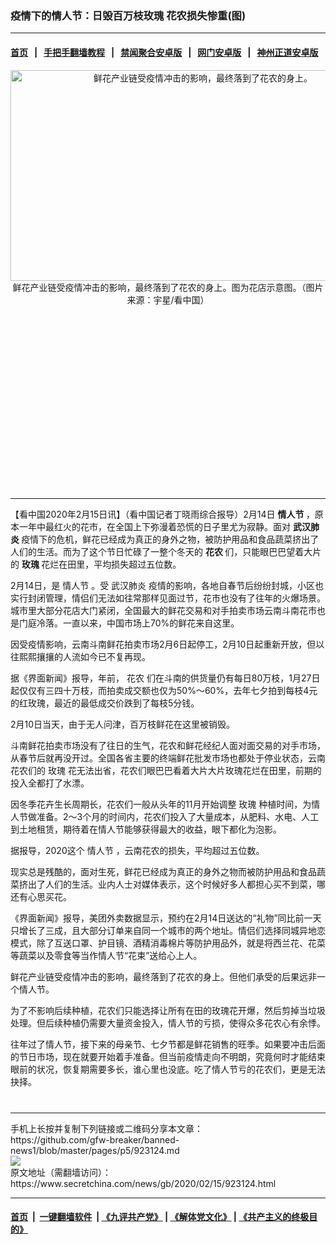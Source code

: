### 疫情下的情人节：日毁百万枝玫瑰 花农损失惨重(图)
------------------------

#### [首页](https://github.com/gfw-breaker/banned-news1/blob/master/README.md) &nbsp;&nbsp;|&nbsp;&nbsp; [手把手翻墙教程](https://github.com/gfw-breaker/guides/wiki) &nbsp;&nbsp;|&nbsp;&nbsp; [禁闻聚合安卓版](https://github.com/gfw-breaker/bn-android) &nbsp;&nbsp;|&nbsp;&nbsp; [网门安卓版](https://github.com/oGate2/oGate) &nbsp;&nbsp;|&nbsp;&nbsp; [神州正道安卓版](https://github.com/SzzdOgate/update) 



<div class="article_right" style="fone-color:#000">
 <p style="text-align: center;">
  <img alt="鲜花产业链受疫情冲击的影响，最终落到了花农的身上。" src="https://img3.secretchina.com/pic/2020/2-15/p2627631a80582690-ss.jpg" style="height:337px; width:600px"/>
  <br>
   鲜花产业链受疫情冲击的影响，最终落到了花农的身上。图为花店示意图。（图片来源：宇星/看中国）
   <span id="hideid" name="hideid" style="color:red;display:none;">
    <span href="https://www.secretchina.com">
    </span>
   </span>
  </br>
 </p>
 <div id="txt-mid1-t21-2017">
  <ins class="adsbygoogle" data-ad-client="ca-pub-1276641434651360" data-ad-slot="2451032099" style="display:inline-block;width:336px;height:280px">
  </ins>
  

---


  </div>
 </div>
 <p>
  【看中国2020年2月15日讯】（看中国记者丁晓雨综合报导）2月14日
  <strong>
   情人节
  </strong>
  ，原本一年中最红火的花市，在全国上下弥漫着恐慌的日子里尤为寂静。面对
  <strong>
   <span href="https://www.secretchina.com/news/gb/tag/武汉肺炎" target="_blank">
    武汉肺炎
   </span>
  </strong>
  疫情下的危机，鲜花已经成为真正的身外之物，被防护用品和食品蔬菜挤出了人们的生活。而为了这个节日忙碌了一整个冬天的
  <strong>
   花农
  </strong>
  们，只能眼巴巴望着大片的
  <strong>
   玫瑰
  </strong>
  花烂在田里，平均损失超过五位数。
  <span id="hideid" name="hideid" style="color:red;display:none;">
   <span href="https://www.secretchina.com">
   </span>
  </span>
 </p>
 <p>
  2月14日，是
  <span href="https://zh.wikipedia.org/wiki/情人节" target="_blank">
   情人节
  </span>
  。受
  <span href="https://zh.wikipedia.org/wiki/2019冠状病毒病" target="_blank">
   武汉肺炎
  </span>
  疫情的影响，各地自春节后纷纷封城，小区也实行封闭管理，情侣们无法如往常那样见面过节，花市也没有了往年的火爆场景。城市里大部分花店大门紧闭，全国最大的鲜花交易和对手拍卖市场云南斗南花市也是门庭冷落。一直以来，中国市场上70%的鲜花来自这里。
 </p>
 <p>
  因受疫情影响，云南斗南鲜花拍卖市场2月6日起停工，2月10日起重新开放，但以往熙熙攘攘的人流如今已不复再现。
 </p>
 <p>
  据《界面新闻》报导，年前，
  <span href="https://www.secretchina.com/news/gb/tag/花农" target="_blank">
   花农
  </span>
  们在斗南的供货量仍有每日80万枝，1月27日起仅仅有三四十万枝，而拍卖成交额也仅为50%～60%，去年七夕拍到每枝4元的红玫瑰，最近的最低成交价跌到了每枝5分钱。
 </p>
 <p>
  2月10日当天，由于无人问津，百万枝鲜花在这里被销毁。
 </p>
 <p>
  斗南鲜花拍卖市场没有了往日的生气，花农和鲜花经纪人面对面交易的对手市场，从春节后就再没开过。全国各省主要的终端鲜花批发市场也都处于停业状态，云南花农们的
  <span href="https://www.secretchina.com/news/gb/tag/玫瑰" target="_blank">
   玫瑰
  </span>
  花无法出省，花农们眼巴巴看着大片大片玫瑰花烂在田里，前期的投入全都打了水漂。
 </p>
 <p>
  因冬季花卉生长周期长，花农们一般从头年的11月开始调整
  <span href="https://zh.wikipedia.org/wiki/玫瑰" target="_blank">
   玫瑰
  </span>
  种植时间，为情人节做准备。2～3个月的时间内，花农们投入了大量成本，从肥料、水电、人工到土地租赁，期待着在情人节能够获得最大的收益，眼下都化为泡影。
 </p>
 <p>
  据报导，2020这个
  <span href="https://www.secretchina.com/news/gb/tag/情人节" target="_blank">
   情人节
  </span>
  ，云南花农的损失，平均超过五位数。
 </p>
 <p>
  现实总是残酷的，面对生死，鲜花已经成为真正的身外之物而被防护用品和食品蔬菜挤出了人们的生活。业内人士对媒体表示，这个时候好多人都担心买不到菜，哪还有心思买花。
 </p>
 <p>
  《界面新闻》报导，美团外卖数据显示，预约在2月14日送达的“礼物”同比前一天只增长了三成，且大部分订单来自同一个城市的两个地址。情侣们选择同城异地恋模式，除了互送口罩、护目镜、酒精消毒棉片等防护用品外，就是将西兰花、花菜等蔬菜以及零食等当作情人节“花束”送给心上人。
 </p>
 <p>
  鲜花产业链受疫情冲击的影响，最终落到了花农的身上。但他们承受的后果远非一个情人节。
 </p>
 <p>
  为了不影响后续种植，花农们只能选择让所有在田的玫瑰花开爆，然后剪掉当垃圾处理。但后续种植仍需要大量资金投入，情人节的亏损，使得众多花农心有余悸。
 </p>
 <p>
  往年过了情人节，接下来的母亲节、七夕节都是鲜花销售的旺季。如果要冲击后面的节日市场，现在就要开始着手准备。但当前疫情走向不明朗，究竟何时才能结束眼前的状况，恢复期需要多长，谁心里也没底。吃了情人节亏的花农们，更是无法抉择。
  <center>
   <div>
    <div id="txt-mid2-t22-2017" style="display: block;  max-height: 351px;  overflow: hidden;">
     <div id="SC-21xxx">
     </div>
     <ins class="adsbygoogle" data-ad-client="ca-pub-1276641434651360" data-ad-format="auto" data-ad-slot="4301710469" data-full-width-responsive="true" style="display:block">
     </ins>
    </div>
   </div>
  </center>
  <div style="padding-top:12px;">
  </div>
 </p>
</div>

<hr/>
手机上长按并复制下列链接或二维码分享本文章：<br/>
https://github.com/gfw-breaker/banned-news1/blob/master/pages/p5/923124.md <br/>
<a href='https://github.com/gfw-breaker/banned-news1/blob/master/pages/p5/923124.md'><img src='https://github.com/gfw-breaker/banned-news1/blob/master/pages/p5/923124.md.png'/></a> <br/>
原文地址（需翻墙访问）：https://www.secretchina.com/news/gb/2020/02/15/923124.html


------------------------
#### [首页](https://github.com/gfw-breaker/banned-news1/blob/master/README.md) &nbsp;|&nbsp; [一键翻墙软件](https://github.com/gfw-breaker/nogfw/blob/master/README.md) &nbsp;| [《九评共产党》](https://github.com/gfw-breaker/9ping.md/blob/master/README.md#九评之一评共产党是什么) | [《解体党文化》](https://github.com/gfw-breaker/jtdwh.md/blob/master/README.md) | [《共产主义的终极目的》](https://github.com/gfw-breaker/gczydzjmd.md/blob/master/README.md)


<img src='http://gfw-breaker.win/banned-news/pages/p5/923124.md' width='0px' height='0px'/>